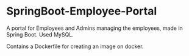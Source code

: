 # SpringBoot-Employee-Portal
A portal for Employees and Admins managing the employees, made in Spring Boot. Used MySQL.

Contains a Dockerfile for creating an image on docker.
